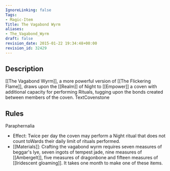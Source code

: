 ```yaml
---
IgnoreLinking: false
Tags:
- Magic-Item
Title: The Vagabond Wyrm
aliases:
- The_Vagabond_Wyrm
draft: false
revision_date: 2015-01-22 19:34:48+00:00
revision_id: 32429
---
```


## Description
[[The Vagabond Wyrm]], a more powerful version of [[The Flickering Flame]], draws upon the [[Realm]] of Night to [[Empower]] a coven with additional capacity for performing Rituals, tugging upon the bonds created between members of the coven. 
TextCovenstone
## Rules
Paraphernalia
* Effect: Twice per day the coven may perform a Night ritual that does not count toWards their daily limit of rituals performed.
* [[Materials]]: Crafting the vagabond wyrm requires seven measures of beggar's lye, seven ingots of tempest jade, nine measures of [[Ambergelt]], five measures of dragonbone and fifteen measures of [[Iridescent gloaming]]. It takes one month to make one of these items.